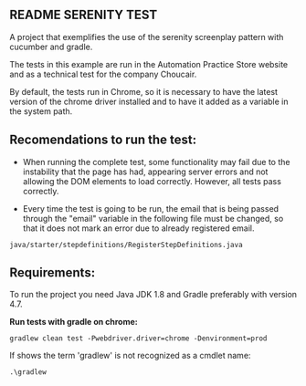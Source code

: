 
## README SERENITY TEST

A project that exemplifies the use of the serenity screenplay pattern with cucumber and gradle.

The tests in this example are run in the Automation Practice Store website and as a technical test for the company Choucair.

By default, the tests run in Chrome, so it is necessary to have the latest version of the chrome driver installed and to have it added as a variable in the system path.

## Recomendations to run the test:
- When running the complete test, some functionality may fail due to the instability that the page has had, appearing server errors and not allowing the DOM elements to load correctly. However, all tests pass correctly.

- Every time the test is going to be run, the email that is being passed through the "email" variable in the following file must be changed, so that it does not mark an error due to already registered email.

```
java/starter/stepdefinitions/RegisterStepDefinitions.java
```

## Requirements:

To run the project you need Java JDK 1.8 and Gradle preferably with version 4.7.


**Run tests with gradle on chrome:**

```
gradlew clean test -Pwebdriver.driver=chrome -Denvironment=prod
```

If shows the term 'gradlew' is not recognized as a cmdlet name:

```
.\gradlew
```



